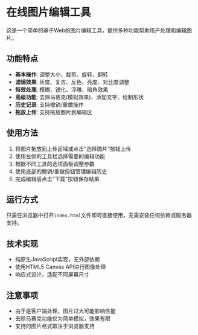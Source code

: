 # 在线图片编辑工具

这是一个简单的基于Web的图片编辑工具，提供多种功能帮助用户处理和编辑图片。

## 功能特点

- **基本操作**: 调整大小、裁剪、旋转、翻转
- **滤镜效果**: 灰度、复古、反色、亮度、对比度调整
- **特效处理**: 模糊、锐化、浮雕、暗角效果
- **高级功能**: 去除马赛克(模拟效果)、添加文字、绘制形状
- **历史记录**: 支持撤销/重做操作
- **拖放上传**: 支持拖放图片到编辑区

## 使用方法

1. 将图片拖放到上传区域或点击"选择图片"按钮上传
2. 使用左侧的工具栏选择需要的编辑功能
3. 根据不同工具的选项面板调整参数
4. 使用底部的撤销/重做按钮管理编辑历史
5. 完成编辑后点击"下载"按钮保存结果

## 运行方式

只需在浏览器中打开`index.html`文件即可直接使用，无需安装任何依赖或服务器支持。

## 技术实现

- 纯原生JavaScript实现，无外部依赖
- 使用HTML5 Canvas API进行图像处理
- 响应式设计，适配不同屏幕尺寸

## 注意事项

- 由于是客户端处理，图片过大可能影响性能
- 去除马赛克功能仅为简单模拟，效果有限
- 支持的图片格式取决于浏览器支持 
